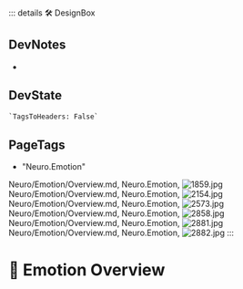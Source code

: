 ::: details 🛠 <dev>DesignBox</dev>

## DevNotes

-

## DevState

```py
`TagsToHeaders: False`
```

<h2>PageTags</h2>

- "Neuro.Emotion"

Neuro/Emotion/Overview.md, <dev>Neuro.Emotion</dev>, ![1859.jpg](/PaperPhoto/1859.jpg)
Neuro/Emotion/Overview.md, <dev>Neuro.Emotion</dev>, ![2154.jpg](/PaperPhoto/2154.jpg)
Neuro/Emotion/Overview.md, <dev>Neuro.Emotion</dev>, ![2573.jpg](/PaperPhoto/2573.jpg)
Neuro/Emotion/Overview.md, <dev>Neuro.Emotion</dev>, ![2858.jpg](/PaperPhoto/2858.jpg)
Neuro/Emotion/Overview.md, <dev>Neuro.Emotion</dev>, ![2881.jpg](/PaperPhoto/2881.jpg)
Neuro/Emotion/Overview.md, <dev>Neuro.Emotion</dev>, ![2882.jpg](/PaperPhoto/2882.jpg)
:::

# 💜 <neuro>Emotion Overview </neuro>
